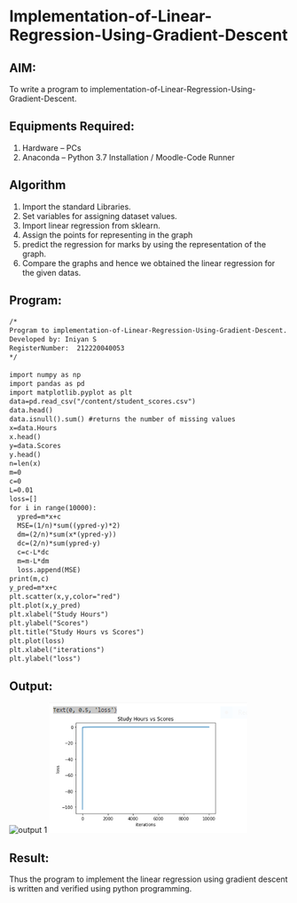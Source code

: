 # Implementation-of-Linear-Regression-Using-Gradient-Descent

## AIM:
To write a program to implementation-of-Linear-Regression-Using-Gradient-Descent.

## Equipments Required:
1. Hardware – PCs
2. Anaconda – Python 3.7 Installation / Moodle-Code Runner

## Algorithm
1. Import the standard Libraries.
2. Set variables for assigning dataset values.
3. Import linear regression from sklearn.
4. Assign the points for representing in the graph
5. predict the regression for marks by using the representation of the graph.
6. Compare the graphs and hence we obtained the linear regression for the given datas.

## Program:
```
/*
Program to implementation-of-Linear-Regression-Using-Gradient-Descent.
Developed by: Iniyan S
RegisterNumber:  212220040053
*/

import numpy as np
import pandas as pd
import matplotlib.pyplot as plt
data=pd.read_csv("/content/student_scores.csv")
data.head()
data.isnull().sum() #returns the number of missing values
x=data.Hours
x.head()
y=data.Scores
y.head()
n=len(x)
m=0
c=0
L=0.01
loss=[]
for i in range(10000):
  ypred=m*x+c
  MSE=(1/n)*sum((ypred-y)*2)
  dm=(2/n)*sum(x*(ypred-y))
  dc=(2/n)*sum(ypred-y)
  c=c-L*dc
  m=m-L*dm
  loss.append(MSE)
print(m,c)
y_pred=m*x+c
plt.scatter(x,y,color="red")
plt.plot(x,y_pred)
plt.xlabel("Study Hours")
plt.ylabel("Scores")
plt.title("Study Hours vs Scores")
plt.plot(loss)
plt.xlabel("iterations")
plt.ylabel("loss")

```

## Output:
![output 1](.\MachineLearning\Implementation-of-Linear-Regression-Using-Gradient-Descent\output1.png)
![output 2](.\output2.PNG)

## Result:
Thus the program to implement the linear regression using gradient descent is written and verified using python programming.
